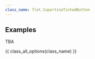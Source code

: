 ```yaml
---
class_name: flet.CupertinoTintedButton
---
```


## Examples

TBA

{{ class_all_options(class_name) }}
